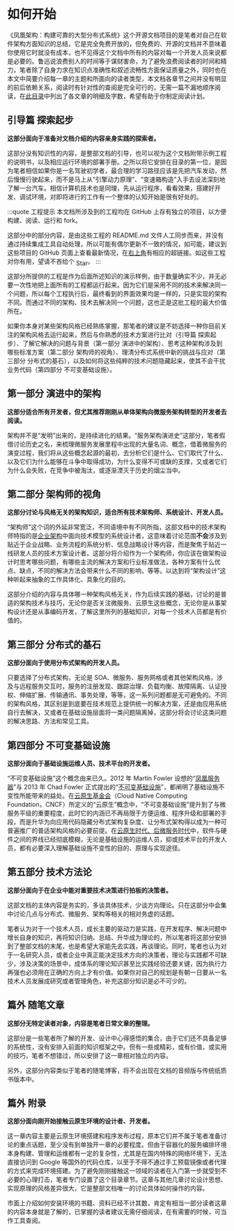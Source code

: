 # 如何开始

《凤凰架构：构建可靠的大型分布式系统》这个开源文档项目的是笔者对自己在软件架构方面知识的总结，它是完全免费开放的，但免费的、开源的文档并不意味着你使用它时就没有成本，也不见得这个文档中所有的内容对每一个开发人员来说都是必要的。鲁迅说浪费别人的时间等于谋财害命，为了避免浪费阅读者的时间和精力，笔者除了自身力求在知识点准确性和叙述流畅性方面保证质量之外，同时也在本文中简要介绍每一章的主题和所面向的读者类型，本文档各章节之间并没有明显的前后依赖关系，阅读时有针对性的查阅是完全可行的，无需一篇不漏地顺序阅读，在[此目录](/summary)中列出了各文章的明细及字数，希望有助于你制定阅读计划。

## 引导篇 探索起步 <words chapter='/exploration'/>

**这部分面向于准备对文档介绍的内容亲身实践的探索者。**

这部分没有知识性的内容，是整部文档的引导，也可以视为这个文档附带示例工程的说明书，以及相应运行环境的部署手册。之所以将它安排在目录的第一位，是因为笔者相信如果你是一名驾驶初学者，最合理的学习路径应该是先把汽车发动，然后慢慢行驶起来，而不是马上从“引擎动力原理”、“变速箱构造”入手去设法深刻地了解一台汽车。相信计算机技术也是同理，先从运行程序，看看效果，搭建好开发、调试环境，对即将进行的工作有一个整体的认知开始是很有好处的。

:::quote 工程提示
本文档所涉及到的工程均在 GitHub 上存有独立的项目，以方便构建、阅读、运行和 fork。

这部分中的部分内容，是由这些工程的 README.md 文件人工同步而来，并没有通过持续集成工具自动处理，所以可能有偶尔更新不一致的情况，如可能，建议到这些项目的 GitHub 页面上查看最新情况，在<a href="javascript:document.getElementsByTagName('button')[0].click()">右上角</a>有相应的超链接。如这些工程对你有用，望请不吝给个<github-button href="https://github.com/fenixsoft/awesome-fenix" data-icon="octicon-star" data-show-count="true" aria-label="Star fenixsoft/awesome-fenix on GitHub" style="position: relative; top: 4px; right: -4px;">Star</github-button> 。
:::

这部分所提供的工程是作为后面所述知识的演示样例，由于数量确实不少，并无必要一次性地把上面所有的工程都运行起来。因为它们是采用不同的技术来解决同一个问题，所以每个工程执行后，最终看到的界面效果均是一样的，只是实现的架构不同。而通过不同的架构、技术去解决同一个问题，这也正是这批工程的最大价值所在。

如果你本身对某些架构风格已经熟练掌握，那笔者的建议是不妨选择一种你目前关注的架构风格去运行起来，然后与你熟悉的技术方案进行比对（引导篇 探索起步）、了解它解决的问题与背景（第一部分 演进中的架构）、思考这种架构涉及到哪些标准方案（第二部分 架构师的视角）、理清分布式系统中新的挑战与应对（第三部分 分布式的基石），以及如何将这些纯粹的技术问题隐藏起来，使其不会干扰业务代码（第四部分 不可变基础设施）。

## 第一部分 演进中的架构 <words chapter='/architecture'/>

**这部分适合所有开发者，但尤其推荐刚刚从单体架构向微服务架构转型的开发者去阅读。**

架构并不是“发明”出来的，是持续进化的结果。“服务架构演进史”这部分，笔者假借讨论历史之名，来梳理微服务发展里程中出现的大量名词、概念，借着微服务的演变过程，我们将从这些概念起源的最初，去分析它们是什么、它们取代了什么、以及它们为什么能够在斗争中取得成功，为什么变得不可或缺的支撑，又或者它们为什么会失败，在竞争中被淘汰，或逐渐湮灭于历史的烟尘当中。

## 第二部分 架构师的视角 <words chapter='/architect-perspective'/>

**这部分讨论与风格无关的架构知识，适合所有技术架构师、系统设计、开发人员。**

“架构师”这个词的外延非常宽泛，不同语境中有不同所指，这部文档中的技术架构师特指的是[企业架构](https://wiki.mbalib.com/wiki/%E4%BC%81%E4%B8%9A%E6%9E%B6%E6%9E%84)中面向技术模型的系统设计者，这意味着讨论范围**不会**涉及到贴近于企业战略、业务流程的系统分析、信息战略设计等内容，而是聚焦于贴近一线研发人员的技术方案设计者。这部分将介绍作为一个架构师，你应该在做架构设计时思考哪些问题，有哪些主流的解决方案和行业标准做法，各种方案有什么优点、缺点，不同的解决方法会带来什么不同的影响，等等。以达到将“架构设计”这种听起来抽象的工作具体化、具象化的目的。

这部分介绍的内容与具体哪一种架构风格无关，作为后续实践的基础，讨论的是普适的架构技术与技巧，无论你是否关注微服务、云原生这些概念，无论你是从事架构设计还是从事编码开发，了解这里所列的基础知识，对每一个技术人员都是有价值的。

## 第三部分 分布式的基石 <words chapter='/distribution'/>

**这部分面向于使用分布式架构的开发人员。**

只要选择了分布式架构，无论是 SOA、微服务、服务网格或者其他架构风格，涉及与远程服务交互时，服务的注册发现、跟踪治理、负载均衡、故障隔离、认证授权、伸缩扩展、传输通讯、事务处理，等等，这一系列问题都是无可避免的。不同的架构风格，其区别是到底要在技术规范上提供统一的解决方案，还是由应用系统自行去解决，又或者在基础设施层面将一类问题隔离掉，这部分将会讨论这类问题的解决思路、方法和常见工具。

## 第四部分 不可变基础设施 <words chapter='/immutable-infrastructure'/>

**这部分面向于基础设施运维人员、技术平台的开发者。**

“不可变基础设施”这个概念由来已久。2012 年 Martin Fowler 设想的“[凤凰服务器](https://martinfowler.com/bliki/PhoenixServer.html)”与 2013 年 Chad Fowler 正式提出的“[不可变基础设施](http://chadfowler.com/2013/06/23/immutable-deployments.html)”，都阐明了基础设施不变性所能带来的益处。在[云原生基金会](https://en.wikipedia.org/wiki/Cloud_Native_Computing_Foundation)（Cloud Native Computing Foundation，CNCF）所定义的“云原生”概念中，“不可变基础设施”提升到了与微服务平级的重要程度，此时它的内涵已不再局限于方便运维、程序升级和部署的手段，而是升华为向应用代码隐藏分布式架构复杂度、让分布式架构得以成为一种可普遍推广的普适架构风格的必要前提。在[云原生时代、后微服务时代](/architecture/architect-history/post-microservices.html)中，软件与硬件之间的界线已经彻底模糊，无论是基础设施的运维人员，抑或技术平台的开发人员，都有必要深入理解基础设施不变性的目的、原理与实现途径。

## 第五部分 技术方法论 <words chapter='/methodology'/>

**这部分面向于在企业中能对重要技术决策进行拍板的决策者。**

这部文档的主体内容是务实的，多谈具体技术，少谈方向理论。只在这部分中会集中讨论几点与分布式、微服务、架构等相关的相对务虚的话题。

笔者认为对于一个技术人员，成长主要的驱动力是实践，在开发程序、解决问题中增长自身的知识，再将知识归纳、总结、升华成为理论的，所以笔者将这部分安排到了整部文档的末尾，也是希望大家能先去实践，再谈理论。同时，笔者也认为对于一名研究人员，或者企业中真正能决定技术方向的决策者，理论与实践都不可缺少，涉及决策的场景中，成体系的理论知识甚至比实践经验还要关键，因为执行力再强也必须用在正确的方向上才有价值。如果你对自己的规划是有朝一日要从一名技术人员发展成研究或者管理角色，补充这部分知识是必不可少的。

## 篇外 随笔文章 <words chapter='/tricks'/>

**这部分无特定读者对象，内容是笔者日常文章的整理。**

这部分是一些笔者所了解的开发、设计中心得感悟的集合，由于它们还不具备足够的系统性，没有安排入前面的知识框架之中。但有一些或精彩，或有价值，或实用的技巧，笔者不想错过，所以安排了这一章相对独立的内容。

另外，这部分内容类似于笔者的随笔博客，将不会出现在文档的音频版与传统纸质书版本中。

## 篇外 附录 <words chapter='/appendix'/>

**这部分面向刚开始接触云原生环境的设计者、开发者。**

这一章内容主要是云原生环境搭建和程序发布过程，原本它们并不属于笔者准备讨论的重点话题，至少没有到单独开一章的必要程度。但由于容器化的服务编排环境本身构建、管理和运维都有一定的复杂性，尤其是在国内特殊的网络环境下，无法直接访问到 Google 等国外的代码仓库，以至于不得不通过手工预载镜像或者代理的方式来完成环境搭建。为了避免刚刚接触这一领域的读者在入门第一步就受到不必要的心理打击，笔者专门设置了这个目录章节。这章与其他几章讨论设计思想、实现原理的风格差异很大，它是整部文档唯一的讨论具体如何操作的内容。

市面上介绍如何安装环境的书籍、资料已经不计其数，肯定有相当一部分读者这章的内容本身就是了解的，已掌握的读者建议无需仔细阅读，在有需要的时候，可当作工具查阅。
